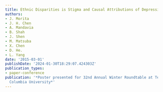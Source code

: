 ```yaml
---
title: Ethnic Disparities is Stigma and Causal Attributions of Depression
authors:
- J. Morita
- J. H. Chen
- A. Mandavia
- B. Shah
- J. Shen
- M. Matsuba
- X. Chen
- D. He.
- L. Yang
date: '2015-03-01'
publishDate: '2024-01-30T18:29:07.424303Z'
publication_types:
- paper-conference
publication: '*Poster presented for 32nd Annual Winter Roundtable at Teachers College,
  Columbia University*'
---
```

